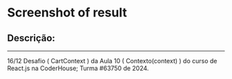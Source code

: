 <h1>Screenshot of result</h1>

<h2>Descrição:</h2>
<hr>
<div>
<p>16/12 Desafio ( CartContext ) da Aula 10 ( Contexto(context) ) do curso de React.js na CoderHouse; Turma #63750 de 2024.</p>
</div>